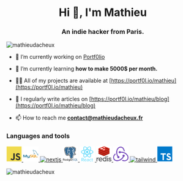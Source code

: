 <h1 align="center">Hi 👋, I'm Mathieu</h1>
<h3 align="center">An indie hacker from Paris.</h3>

<p align="left"> <img src="https://komarev.com/ghpvc/?username=mathieudacheux&label=Profile%20views&color=0e75b6&style=flat" alt="mathieudacheux" /> </p>

- 🔭 I’m currently working on [Portf0lio](https://portf0l.io)

- 🌱 I’m currently learning **how to make 5000$ per month.**

- 👨‍💻 All of my projects are available at [https://portf0l.io/mathieu](https://portf0l.io/mathieu)

- 📝 I regularly write articles on [https://portf0l.io/mathieu/blog](https://portf0l.io/mathieu/blog)

- 📫 How to reach me **contact@mathieudacheux.fr**

<h3 align="left">Languages and tools</h3>
<p align="left"> <a href="https://developer.mozilla.org/en-US/docs/Web/JavaScript" target="_blank" rel="noreferrer"> <img src="https://raw.githubusercontent.com/devicons/devicon/master/icons/javascript/javascript-original.svg" alt="javascript" width="40" height="40"/> </a> <a href="https://www.mysql.com/" target="_blank" rel="noreferrer"> <img src="https://raw.githubusercontent.com/devicons/devicon/master/icons/mysql/mysql-original-wordmark.svg" alt="mysql" width="40" height="40"/> </a> <a href="https://nextjs.org/" target="_blank" rel="noreferrer"> <img src="https://cdn.worldvectorlogo.com/logos/nextjs-2.svg" alt="nextjs" width="40" height="40"/> </a> <a href="https://www.postgresql.org" target="_blank" rel="noreferrer"> <img src="https://raw.githubusercontent.com/devicons/devicon/master/icons/postgresql/postgresql-original-wordmark.svg" alt="postgresql" width="40" height="40"/> </a> <a href="https://reactjs.org/" target="_blank" rel="noreferrer"> <img src="https://raw.githubusercontent.com/devicons/devicon/master/icons/react/react-original-wordmark.svg" alt="react" width="40" height="40"/> </a> <a href="https://redis.io" target="_blank" rel="noreferrer"> <img src="https://raw.githubusercontent.com/devicons/devicon/master/icons/redis/redis-original-wordmark.svg" alt="redis" width="40" height="40"/> </a> <a href="https://redux.js.org" target="_blank" rel="noreferrer"> <img src="https://raw.githubusercontent.com/devicons/devicon/master/icons/redux/redux-original.svg" alt="redux" width="40" height="40"/> </a> <a href="https://tailwindcss.com/" target="_blank" rel="noreferrer"> <img src="https://www.vectorlogo.zone/logos/tailwindcss/tailwindcss-icon.svg" alt="tailwind" width="40" height="40"/> </a> <a href="https://www.typescriptlang.org/" target="_blank" rel="noreferrer"> <img src="https://raw.githubusercontent.com/devicons/devicon/master/icons/typescript/typescript-original.svg" alt="typescript" width="40" height="40"/> </a> </p>

<p><img align="center" src="https://github-readme-streak-stats.herokuapp.com/?user=mathieudacheux&" alt="mathieudacheux" /></p>

